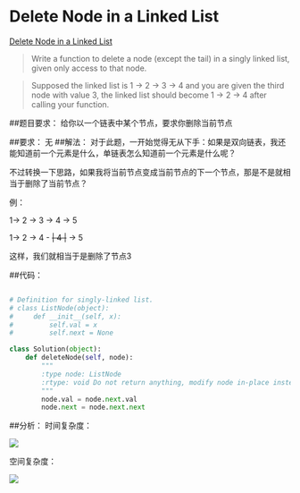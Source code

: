 # Delete Node in a Linked List

[Delete Node in a Linked List](https://leetcode.com/problems/delete-node-in-a-linked-list/)

>Write a function to delete a node (except the tail) in a singly linked list, given only access to that node.

>Supposed the linked list is 1 -> 2 -> 3 -> 4 and you are given the third node with value 3, the linked list should become 1 -> 2 -> 4 after calling your function.

##题目要求：
给你以一个链表中某个节点，要求你删除当前节点

##要求：
无
##解法：
对于此题，一开始觉得无从下手：如果是双向链表，我还能知道前一个元素是什么，单链表怎么知道前一个元素是什么呢？

不过转换一下思路，如果我将当前节点变成当前节点的下一个节点，那是不是就相当于删除了当前节点？

例：

1-> 2 -> 3 -> 4 -> 5

1-> 2 -> 4 - ~~| 4 |~~ -> 5 

这样，我们就相当于是删除了节点3

##代码：
```python

# Definition for singly-linked list.
# class ListNode(object):
#     def __init__(self, x):
#         self.val = x
#         self.next = None

class Solution(object):
    def deleteNode(self, node):
        """
        :type node: ListNode
        :rtype: void Do not return anything, modify node in-place instead.
        """
        node.val = node.next.val
        node.next = node.next.next

```
##分析：
时间复杂度：


<img src="http://chart.googleapis.com/chart?cht=tx&chl=\Large  O(1)" style="border:none;">

空间复杂度：

<img src="http://chart.googleapis.com/chart?cht=tx&chl=\Large O(1)" style="border:none;">
